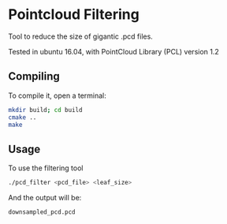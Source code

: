 # Pointcloud Filtering

Tool to reduce the size of gigantic .pcd files.

Tested in ubuntu 16.04, with PointCloud Library (PCL) version 1.2

## Compiling
To compile it, open a terminal:

``` bash
mkdir build; cd build
cmake ..
make
```

## Usage
To use the filtering tool
```bash
./pcd_filter <pcd_file> <leaf_size>
```

And the output will be:
```bash
downsampled_pcd.pcd
```
